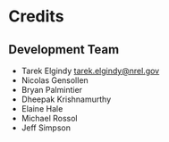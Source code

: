 # Credits

Development Team
----------------

* Tarek Elgindy <tarek.elgindy@nrel.gov>
* Nicolas Gensollen
* Bryan Palmintier
* Dheepak Krishnamurthy
* Elaine Hale
* Michael Rossol
* Jeff Simpson


